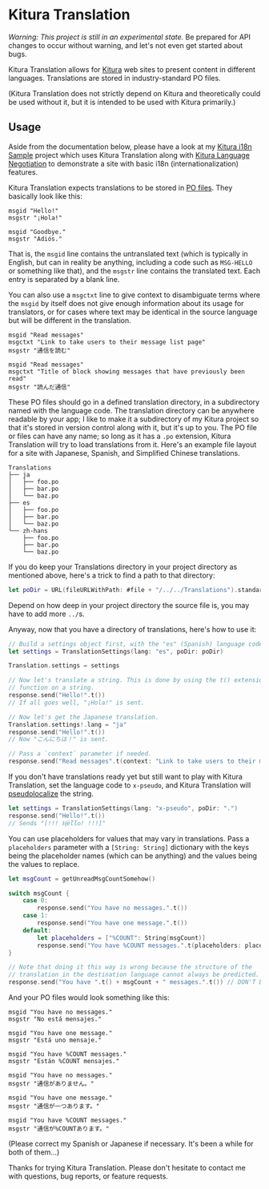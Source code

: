 # Kitura Translation

*Warning: This project is still in an experimental state.* Be prepared for API changes to occur without warning, and let's not even get started about bugs.

Kitura Translation allows for [Kitura](http://www.kitura.io) web sites to present content in different languages. Translations are stored in industry-standard PO files.

(Kitura Translation does not strictly depend on Kitura and theoretically could be used without it, but it is intended to be used with Kitura primarily.)

## Usage

Aside from the documentation below, please have a look at my [Kitura i18n Sample](https://github.com/NocturnalSolutions/Kitura-i18nSample) project which uses Kitura Translation along with [Kitura Language Negotiation](https://github.com/NocturnalSolutions/Kitura-LanguageNegotiation) to demonstrate a site with basic i18n (internationalization) features.

Kitura Translation expects translations to be stored in [PO files](https://www.gnu.org/savannah-checkouts/gnu/gettext/manual/html_node/PO-Files.html). They basically look like this:

```
msgid "Hello!"
msgstr "¡Hola!"

msgid "Goodbye."
msgstr "Adiós."
```

That is, the `msgid` line contains the untranslated text (which is typically in English, but can in reality be anything, including a code such as `MSG-HELLO` or something like that), and the `msgstr` line contains the translated text. Each entry is separated by a blank line.

You can also use a `msgctxt` line to give context to disambiguate terms where the `msgid` by itself does not give enough information about its usage for translators, or for cases where text may be identical in the source language but will be different in the translation.


```
msgid "Read messages"
msgctxt "Link to take users to their message list page"
msgstr "通信を読む"

msgid "Read messages"
msgctxt "Title of block showing messages that have previously been read"
msgstr "読んだ通信"
```

These PO files should go in a defined translation directory, in a subdirectory named with the language code. The translation directory can be anywhere readable by your app; I like to make it a subdirectory of my Kitura project so that it's stored in version control along with it, but it's up to you. The PO file or files can have any name; so long as it has a `.po` extension, Kitura Translation will try to load translations from it. Here's an example file layout for a site with Japanese, Spanish, and Simplified Chinese translations.

```
Translations
├── ja
│   ├── foo.po
│   ├── bar.po
│   └── baz.po
├── es
│   ├── foo.po
│   ├── bar.po
│   └── baz.po
└── zh-hans
    ├── foo.po
    ├── bar.po
    └── baz.po
```

If you do keep your Translations directory in your project directory as mentioned above, here's a trick to find a path to that directory:

```swift
let poDir = URL(fileURLWithPath: #file + "/../../Translations").standardizedFileURL.path
```

Depend on how deep in your project directory the source file is, you may have to add more `../`s.

Anyway, now that you have a directory of translations, here's how to use it:

```swift
// Build a settings object first, with the "es" (Spanish) language code.
let settings = TranslationSettings(lang: "es", poDir: poDir)

Translation.settings = settings

// Now let's translate a string. This is done by using the t() extension
// function on a string.
response.send("Hello!".t())
// If all goes well, "¡Hola!" is sent.

// Now let's get the Japanese translation.
Translation.settings!.lang = "ja"
response.send("Hello!".t())
// Now "こんにちは！" is sent.

// Pass a `context` parameter if needed.
response.send("Read messages".t(context: "Link to take users to their message list page"))
```

If you don't have translations ready yet but still want to play with Kitura Translation, set the language code to `x-pseudo`, and Kitura Translation will [pseudolocalize](https://en.wikipedia.org/wiki/Pseudolocalization) the string.

```swift
let settings = TranslationSettings(lang: "x-pseudo", poDir: ".")
response.send("Hello!".t())
// Sends "[!!! Ӊëľľѻ! !!!]"
```

You can use placeholders for values that may vary in translations. Pass a `placeholders` parameter with a `[String: String]` dictionary with the keys being the placeholder names (which can be anything) and the values being the values to replace. 

```swift
let msgCount = getUnreadMsgCountSomehow()

switch msgCount {
    case 0:
        response.send("You have no messages.".t())
    case 1:
        response.send("You have one message.".t())
    default:
        let placeholders = ["%COUNT": String(msgCount)]
        response.send("You have %COUNT messages.".t(placeholders: placeholders))
}

// Note that doing it this way is wrong because the structure of the
// translation in the destination language cannot always be predicted.
response.send("You have ".t() + msgCount + " messages.".t()) // DON'T DO THIS!

```

And your PO files would look something like this:


```
msgid "You have no messages."
msgstr "No está mensajes."

msgid "You have one message."
msgstr "Está uno mensaje."

msgid "You have %COUNT messages."
msgstr "Están %COUNT mensajes."
```

```
msgid "You have no messages."
msgstr "通信がありません。"

msgid "You have one message."
msgstr "通信が一つあります。"

msgid "You have %COUNT messages."
msgstr "通信が%COUNTあります。"
```

(Please correct my Spanish or Japanese if necessary. It's been a while for both of them…)

Thanks for trying Kitura Translation. Please don't hesitate to contact me with questions, bug reports, or feature requests.
